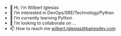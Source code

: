 - 👋 Hi, I’m Wilbert Iglesias
- 👀 I’m interested in DevOps/SRE/Technology/Python
- 🌱 I’m currently learning Python
- 💞️ I’m looking to collaborate on ...
- 📫 How to reach me wilbert.iglesias@bairesdev.com

<!---
wiliglesias/wiliglesias is a ✨ special ✨ repository because its `README.md` (this file) appears on your GitHub profile.
You can click the Preview link to take a look at your changes.
--->
